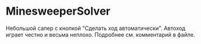 # MinesweeperSolver
Небольшой сапер с кнопкой "Сделать ход автоматически". Автоход играет честно и весьма неплохо. Подробнее см. комментарий в файле.
